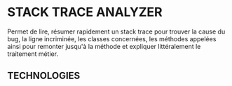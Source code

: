 # STACK TRACE ANALYZER

Permet de lire, résumer rapidement un stack trace pour trouver la cause du bug, la ligne incriminée, les classes concernées, les méthodes appelées ainsi pour remonter jusqu'à la méthode et expliquer littéralement le traitement métier.

## TECHNOLOGIES
